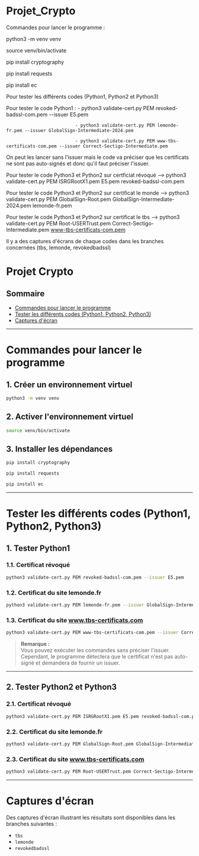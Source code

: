 # Projet_Crypto
Commandes pour lancer le programme :

python3 -m venv venv

source venv/bin/activate


pip install cryptography

pip install requests

pip install ec


Pour tester les différents codes (Python1, Python2 et Python3)

Pour tester le code Python1 : - python3 validate-cert.py PEM revoked-badssl-com.pem --issuer E5.pem

                              - python3 validate-cert.py PEM lemonde-fr.pem --issuer GlobalSign-Intermediate-2024.pem 
                          
                              - python3 validate-cert.py PEM www-tbs-certificats-com.pem --issuer Correct-Sectigo-Intermediate.pem
                              
On peut les lancer sans l'issuer mais le code va préciser que les certificats ne sont pas auto-signés et donc qu'il faut préciser l'issuer.

Pour tester le code Python3 et Python2 sur certficiat révoqué --> python3 validate-cert.py PEM ISRGRootX1.pem E5.pem revoked-badssl-com.pem

Pour tester le code Python3 et Python2 sur certificat le monde --> python3 validate-cert.py PEM GlobalSign-Root.pem GlobalSign-Intermediate-2024.pem lemonde-fr.pem

Pour tester le code Python3 et Python2 sur certificat le tbs --> python3 validate-cert.py PEM Root-USERTrust.pem Correct-Sectigo-Intermediate.pem www-tbs-certificats-com.pem

Il y a des captures d'écrans de chaque codes dans les branches concernées (tbs, lemonde, revokedbadssl)




# Projet Crypto

## Sommaire
- [Commandes pour lancer le programme](#commandes-pour-lancer-le-programme)
- [Tester les différents codes (Python1, Python2, Python3)](#tester-les-différents-codes-python1-python2-python3)
- [Captures d'écran](#captures-décran)

---

# Commandes pour lancer le programme

## 1. Créer un environnement virtuel

```bash
python3 -m venv venv
```

## 2. Activer l'environnement virtuel

```bash
source venv/bin/activate
```

## 3. Installer les dépendances

```bash
pip install cryptography
```

```bash
pip install requests
```

```bash
pip install ec
```

---

# Tester les différents codes (Python1, Python2, Python3)

## 1. Tester Python1

### 1.1. Certificat révoqué

```bash
python3 validate-cert.py PEM revoked-badssl-com.pem --issuer E5.pem
```

### 1.2. Certificat du site lemonde.fr

```bash
python3 validate-cert.py PEM lemonde-fr.pem --issuer GlobalSign-Intermediate-2024.pem
```

### 1.3. Certificat du site www.tbs-certificats.com

```bash
python3 validate-cert.py PEM www-tbs-certificats-com.pem --issuer Correct-Sectigo-Intermediate.pem
```

> **Remarque :**  
> Vous pouvez exécuter les commandes sans préciser l'issuer.  
> Cependant, le programme détectera que le certificat n'est pas auto-signé et demandera de fournir un issuer.

---

## 2. Tester Python2 et Python3

### 2.1. Certificat révoqué

```bash
python3 validate-cert.py PEM ISRGRootX1.pem E5.pem revoked-badssl-com.pem
```

### 2.2. Certificat du site lemonde.fr

```bash
python3 validate-cert.py PEM GlobalSign-Root.pem GlobalSign-Intermediate-2024.pem lemonde-fr.pem
```

### 2.3. Certificat du site www.tbs-certificats.com

```bash
python3 validate-cert.py PEM Root-USERTrust.pem Correct-Sectigo-Intermediate.pem www-tbs-certificats-com.pem
```

---

# Captures d'écran

Des captures d'écran illustrant les résultats sont disponibles dans les branches suivantes :

- `tbs`
- `lemonde`
- `revokedbadssl`

